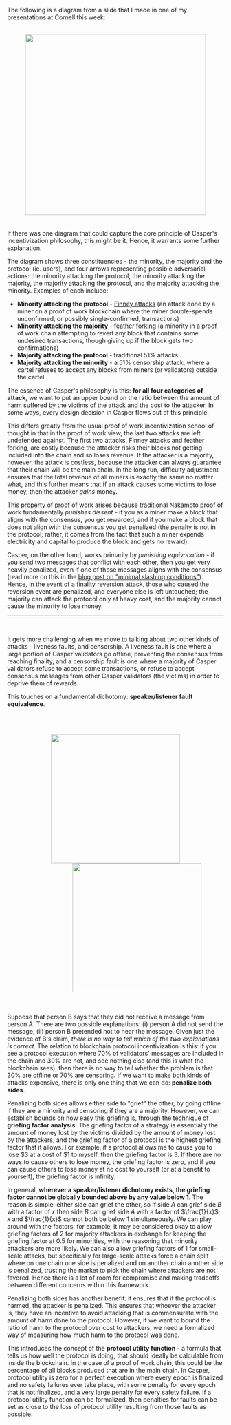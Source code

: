 [category]: <> (General)
[date]: <> (2017/07/16)
[title]: <> (The Triangle of Harm)
[pandoc]: <> (--mathjax)

The following is a diagram from a slide that I made in one of my presentations at Cornell this week:
<br><br>
<center>
<img src="/images/triangle-of-harm-files/triangle_of_harm.png" style="width:420px"></img>
</center>
<br><br>
If there was one diagram that could capture the core principle of Casper's incentivization philosophy, this might be it. Hence, it warrants some further explanation.

The diagram shows three constituencies - the minority, the majority and the protocol (ie. users), and four arrows representing possible adversarial actions: the minority attacking the protocol, the minority attacking the majority, the majority attacking the protocol, and the majority attacking the minority. Examples of each include:

* **Minority attacking the protocol** - [Finney attacks](https://bitcoin.stackexchange.com/questions/4942/what-is-a-finney-attack) (an attack done by a miner on a proof of work blockchain where the miner double-spends unconfirmed, or possibly single-confirmed, transactions)
* **Minority attacking the majority** - [feather forking](https://bitcointalk.org/index.php?topic=312668.0) (a minority in a proof of work chain attempting to revert any block that contains some undesired transactions, though giving up if the block gets two confirmations)
* **Majority attacking the protocol** - traditional 51% attacks
* **Majority attacking the minority** - a 51% censorship attack, where a cartel refuses to accept any blocks from miners (or validators) outside the cartel

The essence of Casper's philosophy is this: **for all four categories of attack**, we want to put an upper bound on the ratio between the amount of harm suffered by the victims of the attack and the cost to the attacker. In some ways, every design decision in Casper flows out of this principle.

This differs greatly from the usual proof of work incentivization school of thought in that in the proof of work view, the last two attacks are left undefended against. The first two attacks, Finney attacks and feather forking, are costly because the attacker risks their blocks not getting included into the chain and so loses revenue. If the attacker is a majority, however, the attack is costless, because the attacker can always guarantee that their chain will be the main chain. In the long run, difficulty adjustment ensures that the total revenue of all miners is exactly the same no matter what, and this further means that if an attack causes some victims to lose money, then the attacker _gains_ money.

This property of proof of work arises because traditional Nakamoto proof of work fundamentally _punishes dissent_ - if you as a miner make a block that aligns with the consensus, you get rewarded, and if you make a block that does not align with the consensus you get penalized (the penalty is not in the protocol; rather, it comes from the fact that such a miner expends electricity and capital to produce the block and gets no reward).

Casper, on the other hand, works primarily by _punishing equivocation_ - if you send two messages that conflict with each other, then you get very heavily penalized, even if one of those messages aligns with the consensus (read more on this in the [blog post on "minimal slashing conditions"](https://medium.com/@VitalikButerin/minimal-slashing-conditions-20f0b500fc6c)). Hence, in the event of a finality reversion attack, those who caused the reversion event are penalized, and everyone else is left untouched; the majority can attack the protocol only at heavy cost, and the majority cannot cause the minority to lose money.
<br>
<hr />
<br>

It gets more challenging when we move to talking about two other kinds of attacks - liveness faults, and censorship. A liveness fault is one where a large portion of Casper validators go offline, preventing the consensus from reaching finality, and a censorship fault is one where a majority of Casper validators refuse to accept some transactions, or refuse to accept consensus messages from other Casper validators (the victims) in order to deprive them of rewards.

This touches on a fundamental dichotomy: **speaker/listener fault equivalence**.

<br><br>
<center>
<img src="/images/triangle-of-harm-files/mouthshut.jpg" style="height:300px"></img>
<img src="/images/triangle-of-harm-files/canthearyou.jpg" style="height:300px; margin-left:100px"></img>
</center>
<br><br>

Suppose that person B says that they did not receive a message from person A. There are two possible explanations: (i) person A did not send the message, (ii) person B pretended not to hear the message. Given just the evidence of B's claim, _there is no way to tell which of the two explanations is correct_. The relation to blockchain protocol incentivization is this: if you see a protocol execution where 70% of validators' messages are included in the chain and 30% are not, and see nothing else (and this is what the blockchain sees), then there is no way to tell whether the problem is that 30% are offline or 70% are censoring. If we want to make both kinds of attacks expensive, there is only one thing that we can do: **penalize both sides**.

Penalizing both sides allows either side to "grief" the other, by going offline if they are a minority and censoring if they are a majority. However, we can establish bounds on how easy this griefing is, through the technique of **griefing factor analysis**. The griefing factor of a strategy is essentially the amount of money lost by the victims divided by the amount of money lost by the attackers, and the griefing factor of a protocol is the highest griefing factor that it allows. For example, if a protocol allows me to cause you to lose $3 at a cost of $1 to myself, then the griefing factor is 3. If there are no ways to cause others to lose money, the griefing factor is zero, and if you can cause others to lose money at no cost to yourself (or at a benefit to yourself), the griefing factor is infinity.

In general, **wherever a speaker/listener dichotomy exists, the griefing factor cannot be globally bounded above by any value below 1**. The reason is simple: either side can grief the other, so if side $A$ can grief side $B$ with a factor of $x$ then side $B$ can grief side $A$ with a factor of $\frac{1}{x}$; $x$ and $\frac{1}{x}$ cannot both be below 1 simultaneously. We can play around with the factors; for example, it may be considered okay to allow griefing factors of 2 for majority attackers in exchange for keeping the griefing factor at 0.5 for minorities, with the reasoning that minority attackers are more likely. We can also allow griefing factors of 1 for small-scale attacks, but specifically for large-scale attacks force a chain split where on one chain one side is penalized and on another chain another side is penalized, trusting the market to pick the chain where attackers are not favored. Hence there is a lot of room for compromise and making tradeoffs between different concerns within this framework.

Penalizing both sides has another benefit: it ensures that if the protocol is harmed, the attacker is penalized. This ensures that whoever the attacker is, they have an incentive to avoid attacking that is commensurate with the amount of harm done to the protocol. However, if we want to bound the ratio of harm to the protocol over cost to attackers, we need a formalized way of measuring how much harm to the protocol was done.

This introduces the concept of the **protocol utility function** - a formula that tells us how well the protocol is doing, that should ideally be calculable from inside the blockchain. In the case of a proof of work chain, this could be the percentage of all blocks produced that are in the main chain. In Casper, protocol utility is zero for a perfect execution where every epoch is finalized and no safety failures ever take place, with some penalty for every epoch that is not finalized, and a very large penalty for every safety failure. If a protocol utility function can be formalized, then penalties for faults can be set as close to the loss of protocol utility resulting from those faults as possible.
